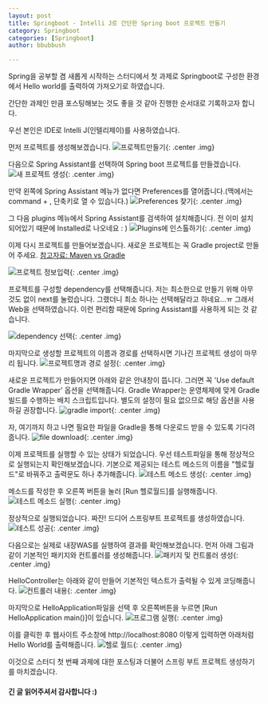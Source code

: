 ```yaml
---
layout: post
title: Springboot - Intelli J로 간단한 Spring boot 프로젝트 만들기
category: Springboot
categories: [Springboot]
author: bbubbush

---
```


Spring을 공부할 겸 새롭게 시작하는 스터디에서 첫 과제로 Springboot로 구성한 환경에서 Hello world를 출력하여 가져오기로 하였습니다.

간단한 과제인 만큼 포스팅해보는 것도 좋을 것 같아 진행한 순서대로 기록하고자 합니다.

우선 본인은 IDE로 Intelli J(인텔리제이)를 사용하였습니다.

먼저 프로젝트를 생성해보겠습니다.
![프로젝트만들기](/assets/img/springboot/2019-05-16_project_01.png){: .center .img}

다음으로 Spring Assistant를 선택하여 Spring boot 프로젝트를 만들겠습니다.
![새 프로젝트 생성](/assets/img/springboot/2019-05-17_project_02.png){: .center .img}

만약 왼쪽에 Spring Assistant 메뉴가 없다면 Preferences를 열어줍니다.(맥에서는 command + , 단축키로 열 수 있습니다.)
![Preferences 찾기](/assets/img/springboot/2019-05-17_project_03.png){: .center .img}

그 다음 plugins 메뉴에서 Spring Assistant를 검색하여 설치해줍니다. 전 이미 설치되어있기 때문에 Installed로 나오네요 : )
![Plugins에 인스톨하기](/assets/img/springboot/2019-05-17_project_04.png){: .center .img}

이제 다시 프로젝트를 만들어보겠습니다. 새로운 프로젝트는 꼭 Gradle project로 만들어 주세요.
[참고자료: Maven vs Gradle](https://bkim.tistory.com/13)

![프로젝트 정보입력](/assets/img/springboot/2019-05-17_project_05.png){: .center .img}

프로젝트를 구성할 dependency를 선택해줍니다. 저는 최소한으로 만들기 위해 아무것도 없이 next를 눌렀습니다. 그랬더니 최소 하나는 선택해달라고 하네요...ㅠ
그래서 Web을 선택하였습니다. 이런 편리함 때문에 Spring Assistant를 사용하게 되는 것 같습니다.

![dependency 선택](/assets/img/springboot/2019-05-17_project_06.png){: .center .img}

마지막으로 생성할 프로젝트의 이름과 경로를 선택하시면 기나긴 프로젝트 생성이 마무리 됩니다.
![프로젝트명과 경로 설정](/assets/img/springboot/2019-05-17_project_07.png){: .center .img}

새로운 프로젝트가 만들어지면 아래와 같은 안내창이 뜹니다. 그러면 꼭 'Use default Gradle Wrapper' 옵션을 선택해줍니다.
Gradle Wrapper는 운영체제에 맞게 Gradle 빌드를 수행하는 배치 스크립트입니다. 별도의 설정이 필요 없으므로 해당 옵션을 사용하길 권장합니다.
![gradle import](/assets/img/springboot/2019-05-17_project_08.png){: .center .img}

자, 여기까지 하고 나면 필요한 파일을 Gradle을 통해 다운로드 받을 수 있도록 기다려줍니다.
![file download](/assets/img/springboot/2019-05-17_project_09.png){: .center .img}

이제 프로젝트를 실행할 수 있는 상태가 되었습니다. 우선 테스트파일을 통해 정상적으로 실행되는지 확인해보겠습니다.
기본으로 제공되는 테스트 메소드의 이름을 "헬로월드"로 바꿔주고 출력문도 하나 추가해줍니다.
![테스트 메소드 생성](/assets/img/springboot/2019-05-17_project_10.png){: .center .img}

메소드를 작성한 후 오른쪽 버튼을 눌러 [Run 헬로월드]를 실행해줍니다.
![테스트 메소드 실행](/assets/img/springboot/2019-05-17_project_11.png){: .center .img}

정상적으로 실행되었습니다. 짜잔! 드디어 스프링부트 프로젝트를 생성하였습니다.
![테스트 성공](/assets/img/springboot/2019-05-17_project_12.png){: .center .img}

다음으로는 실제로 내장WAS를 실행하여 결과를 확인해보겠습니다. 먼저 아래 그림과 같이 기본적인 패키지와 컨트롤러를 생성해줍니다.
![패키지 및 컨트롤러 생성](/assets/img/springboot/2019-05-17_project_13.png){: .center .img}

HelloController는 아래와 같이 만들어 기본적인 텍스트가 출력될 수 있게 코딩해줍니다.
![컨트롤러 내용](/assets/img/springboot/2019-05-17_project_14.png){: .center .img}

마지막으로 HelloApplication파일을 선택 후 오른쪽버튼을 누르면 [Run HelloApplication main()]이 있습니다.
![프로그램 실행](/assets/img/springboot/2019-05-17_project_15.png){: .center .img}

이를 클릭한 후 웹사이트 주소창에 http://localhost:8080 이렇게 입력하면 아래처럼 Hello World를 출력해줍니다.
![헬로 월드](/assets/img/springboot/2019-05-17_project_16.png){: .center .img}

이것으로 스터디 첫 번째 과제에 대한 포스팅과 더불어 스프링 부트 프로젝트 생성하기를 마치겠습니다.

#### 긴 글 읽어주셔서 감사합니다 :)